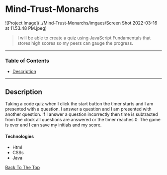 # Mind-Trust-Monarchs

![Project Image](../Mind-Trust-Monarchs/imgaes/Screen Shot 2022-03-16 at 11.53.48 PM.jpeg)

> I will be able to create a quiz using JavaScript Fundamentals that stores high scores so my peers can gauge the progress.

---

### Table of Contents

- [Description](#description)

---

## Description

Taking a code quiz when I click the start button the timer starts and I am presented with a question. I answer a question and I am presented with another question. If I answer a question incorrectly then time is subtracted from the clock all questions are answered or the timer reaches 0. The game is over and I can save my initials and my score.

#### Technologies

- Html
- CSSs
- Java

[Back To The Top](#read-me-template)